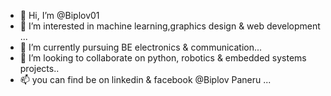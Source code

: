 - 👋 Hi, I’m @Biplov01
- 👀 I’m interested in machine learning,graphics design & web development ...
- 🌱 I’m currently pursuing BE electronics & communication...
- 💞️ I’m looking to collaborate on python, robotics & embedded systems projects..
- 📫 you can find be on linkedin & facebook @Biplov Paneru ...

<!---
Biplov01/Biplov01 is a ✨ special ✨ repository because its `README.md` (this file) appears on your GitHub profile.
You can click the Preview link to take a look at your changes.
--->
